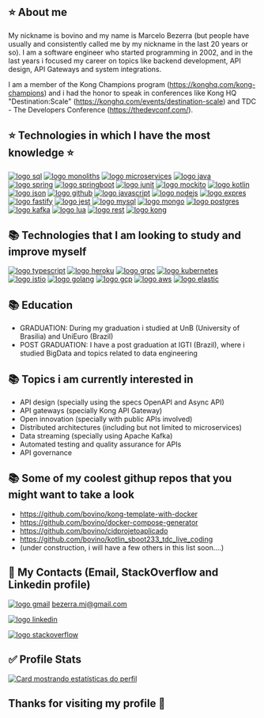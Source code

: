 <!--
PARABENS!!! Você encontrou Rick Astley. 
A partir de agora ele:
nunca vai desistir de você,
nunca vai te desapontar, 
nunca vai te trair e te deixar,
nunca vai te fazer chorar,
nunca vai dizer adeus,
nunca vai mentir e te magoar.
 
⠀⠀⠀⠀⠀⠀⠀⠀⠀⠀⠀⠀⣀⡀⠀⠀⠀⠀⠀⠀⠀⠀⠀⠀⠀⠀⠀⠀⠀⠀⠀⠀⠀⠀
⠀⠀⠀⠀⠀⠀⠀⠀⢀⣶⣿⣿⣿⣿⣿⣄⠀⠀⠀⠀⠀⠀⠀⠀⠀⠀⠀⠀⠀⠀⠀⠀⠀⠀
⠀⠀⠀⠀⠀⠀⠀⢀⣿⣿⣿⠿⠟⠛⠻⣿⠆⠀⠀⠀⠀⠀⠀⠀⠀⠀⠀⠀⠀⠀⠀⠀⠀⠀
⠀⠀⠀⠀⠀⠀⠀⢸⣿⣿⣿⣆⣀⣀⠀⣿⠂⠀⠀⠀⠀⠀⠀⠀⠀⠀⠀⠀⠀⠀⠀⠀⠀⠀
⠀⠀⠀⠀⠀⠀⠀⢸⠻⣿⣿⣿⠅⠛⠋⠈⠀⠀⠀⠀⠀⠀⠀⠀⠀⠀⠀⠀⠀⠀⠀⠀⠀⠀
⠀⠀⠀⠀⠀⠀⠀⠘⢼⣿⣿⣿⣃⠠⠀⠀⠀⠀⠀⠀⠀⠀⠀⠀⠀⠀⠀⠀⠀⠀⠀⠀⠀⠀
⠀⠀⠀⠀⠀⠀⠀⠀⠀⣿⣿⣟⡿⠃⠀⠀⠀⠀⠀⠀⠀⠀⠀⠀⠀⠀⠀⠀⠀⠀⠀⠀⠀⠀
⠀⠀⠀⠀⠀⠀⠀⠀⠀⣛⣛⣫⡄⠀⢸⣦⣀⠀⠀⠀⠀⠀⠀⠀⠀⠀⠀⠀⠀⠀⠀⠀⠀⠀
⠀⠀⠀⢀⣠⣴⣾⡆⠸⣿⣿⣿⡷⠂⠨⣿⣿⣿⣿⣶⣦⣤⣀⠀⠀⠀⠀⠀⠀⠀⠀⠀⠀⠀
⠀⣤⣾⣿⣿⣿⣿⡇⢀⣿⡿⠋⠁⢀⡶⠪⣉⢸⣿⣿⣿⣿⣿⣇⠀⠀⠀⠀⠀⠀⠀⠀⠀⠀
⢀⣿⣿⣿⣿⣿⣿⣿⣿⡏⢸⣿⣷⣿⣿⣷⣦⡙⣿⣿⣿⣿⣿⡏⠀⠀⠀⠀⠀⠀⠀⠀⠀⠀
⠈⣿⣿⣿⣿⣿⣿⣿⣿⣇⢸⣿⣿⣿⣿⣿⣷⣦⣿⣿⣿⣿⣿⡇⠀⠀⠀⠀⠀⠀⠀⠀⠀⠀
⢠⣿⣿⣿⣿⣿⣿⣿⣿⣿⣿⣿⣿⣿⣿⣿⣿⣿⣿⣿⣿⣿⣿⡇⠀⠀⠀⠀⠀⠀⠀⠀⠀⠀
⢸⣿⣿⣿⣿⣿⣿⣿⣿⣿⣿⣿⣿⣿⣿⣿⣿⣿⣿⣿⣿⣿⣿⣿⣄⠀⠀⠀⠀⠀⠀⠀⠀⠀
⠸⣿⣿⣿⣿⣿⣿⣿⣿⣿⣿⣿⣿⣿⣿⣿⣿⣿⣿⣿⣿⣿⣿⣿⣿⠀⠀⠀⠀⠀⠀⠀⠀⠀
⣠⣿⣿⣿⣿⣿⣿⣿⣿⣿⣿⣿⣿⣿⣿⣿⣿⣿⣿⣿⣿⣿⣿⣿⡿⠀⠀⠀⠀⠀⠀⠀⠀⠀
⣿⣿⣿⣿⣿⣿⣿⣿⣿⣿⣿⣿⣿⣿⣿⣿⣿⣿⣿⣿⣿⣿⣿⣿⠃⠀⠀⠀⠀⠀⠀⠀⠀⠀
⢹⣿⣵⣾⣿⣿⣿⣿⣿⣿⣿⣿⣿⣿⣿⣿⣿⣿⣿⣿⣿⣿⣯⡁⠀⠀⠀
-->
## :star: About me ##
My nickname is bovino and my name is Marcelo Bezerra (but people have usually and consistently called me by my nickname in the last 20 years or so). 
I am a software engineer who started programming in 2002, and in the last years i focused my career on topics like backend development, API design, API Gateways and system integrations. 

I am a member of the Kong Champions program (https://konghq.com/kong-champions) and i had the honor to speak in conferences like Kong HQ "Destination:Scale" (https://konghq.com/events/destination-scale) 
and TDC - The Developers Conference (https://thedevconf.com/). 

## :star: Technologies in which I have the most knowledge :star: ##

[![logo sql](https://img.shields.io/badge/SQL-5E5C5C?style=for-the-badge&logo=sql&logoColor=white)](#)
[![logo monoliths](https://img.shields.io/badge/Monoliths-5E5C5C?style=for-the-badge&logo=monoliths&logoColor=white)](#)
[![logo microservices](https://img.shields.io/badge/MicroServices-6DB33F?style=for-the-badge&logo=microservices&logoColor=white)](#)
[![logo java](https://img.shields.io/badge/Java-ED8B00?style=for-the-badge&logo=java&logoColor=white)](#)
[![logo spring](https://img.shields.io/badge/Spring-6DB33F?style=for-the-badge&logo=spring&logoColor=white)](#)
[![logo springboot](https://img.shields.io/badge/Spring_Boot-F2F4F9?style=for-the-badge&logo=spring-boot)](#)
[![logo junit](https://img.shields.io/badge/JUnit-F2F4F9?style=for-the-badge&logo=junit)](#)
[![logo mockito](https://img.shields.io/badge/Mockito-F2F4F9?style=for-the-badge&logo=mockito)](#)
[![logo kotlin](https://img.shields.io/badge/Kotlin-ED8B00?style=for-the-badge&logo=kotlin&logoColor=white)](#)
[![logo json](https://img.shields.io/badge/json-5E5C5C?style=for-the-badge&logo=json&logoColor=white)](#)
[![logo github](https://img.shields.io/badge/GitHub-100000?style=for-the-badge&logo=github&logoColor=white)](#)
[![logo javascript](https://img.shields.io/badge/JavaScript-F7DF1E?style=for-the-badge&logo=javascript&logoColor=black)](#)
[![logo nodejs](https://img.shields.io/badge/Node.js-339933?style=for-the-badge&logo=nodedotjs&logoColor=white)](#)
[![logo expres](https://img.shields.io/badge/Express-5E5C5C?style=for-the-badge&logo=express&logoColor=white)](#)
[![logo fastify](https://img.shields.io/badge/Fastify-5E5C5C?style=for-the-badge&logo=fastify&logoColor=white)](#)
[![logo jest](https://img.shields.io/badge/Jest-5E5C5C?style=for-the-badge&logo=jest&logoColor=white)](#)
[![logo mysql](https://img.shields.io/badge/MySQL-00000F?style=for-the-badge&logo=mysql&logoColor=white)](#)
[![logo mongo](https://img.shields.io/badge/MongoDB-4EA94B?style=for-the-badge&logo=mongodb&logoColor=white)](#)
[![logo postgres](https://img.shields.io/badge/PostgreSQL-316192?style=for-the-badge&logo=postgresql&logoColor=white)](#)
[![logo kafka](https://img.shields.io/badge/Apache_Kafka-231F20?style=for-the-badge&logo=apache-kafka&logoColor=white)](#)
[![logo lua](https://img.shields.io/badge/LUA-5E5C5C?style=for-the-badge&logo=lua&logoColor=white)](#)
[![logo rest](https://img.shields.io/badge/REST-5E5C5C?style=for-the-badge&logo=rest&logoColor=white)](#)
[![logo kong](https://img.shields.io/badge/KONGAPIGATEWAY-5E5C5C?style=for-the-badge&logo=kong&logoColor=white)](#)

## :books: Technologies that I am looking to study and improve myself ##

[![logo typescript](https://img.shields.io/badge/TypeScript-007ACC?style=for-the-badge&logo=typescript&logoColor=white)](#)
[![logo heroku](https://img.shields.io/badge/Heroku-430098?style=for-the-badge&logo=heroku&logoColor=white)](#)
[![logo grpc](https://img.shields.io/badge/GRPC-007ACC?style=for-the-badge&logo=grpc&logoColor=white)](#)
[![logo kubernetes](https://img.shields.io/badge/Kubernetes-430098?style=for-the-badge&logo=kubernetes&logoColor=white)](#)
[![logo istio](https://img.shields.io/badge/ISTIO-007ACC?style=for-the-badge&logo=istio&logoColor=white)](#)
[![logo golang](https://img.shields.io/badge/Go-00ADD8?style=for-the-badge&logo=go&logoColor=white)](#)
[![logo gcp](https://img.shields.io/badge/Google_Cloud-4285F4?style=for-the-badge&logo=google-cloud&logoColor=white)](#)
[![logo aws](https://img.shields.io/badge/Amazon_AWS-FF9900?style=for-the-badge&logo=amazonaws&logoColor=white)](#)
[![logo elastic](https://img.shields.io/badge/Elastic_Search-005571?style=for-the-badge&logo=elasticsearch&logoColor=white)](#)

## :books: Education ##

- GRADUATION: During my graduation i studied at UnB (University of Brasilia) and UniEuro (Brazil)
- POST GRADUATION: I have a post graduation at IGTI (Brazil), where i studied BigData and topics related to data engineering

## :books: Topics i am currently interested in ##

- API design (specially using the specs OpenAPI and Async API)
- API gateways (specially Kong API Gateway)
- Open innovation (specially with public APIs involved)
- Distributed architectures (including but not limited to microservices)
- Data streaming (specially using Apache Kafka)
- Automated testing and quality assurance for APIs
- API governance

## :books: Some of my coolest githup repos that you might want to take a look ##

- https://github.com/bovino/kong-template-with-docker
- https://github.com/bovino/docker-compose-generator
- https://github.com/bovino/cidprojetoaplicado
- https://github.com/bovino/kotlin_sboot233_tdc_live_coding
- (under construction, i will have a few others in this list soon....)

## 📱 My Contacts (Email, StackOverflow and Linkedin profile) ##

[![logo gmail](https://img.shields.io/badge/Gmail-D14836?style=for-the-badge&logo=gmail&logoColor=white)](mailto:bezerra.mj@gmail.com) bezerra.mj@gmail.com

[![logo linkedin](https://img.shields.io/badge/Linkedin-007ACC?style=for-the-badge&logo=linkedin&logoColor=white)](https://www.linkedin.com/in/bovino/)

[![logo stackoverflow](https://img.shields.io/badge/StackOverFlow-F2F4F9?style=for-the-badge&logo=stackoverflow&logoColor=red)](https://stackoverflow.com/users/2769667/bovino-marcelo-bezerra)

## :white_check_mark: Profile Stats ##

[![Card mostrando estatísticas do perfil](https://github-profile-summary-cards.vercel.app/api/cards/profile-details?username=bovino&theme=solarized_dark)](#)

## Thanks for visiting my profile :wave: